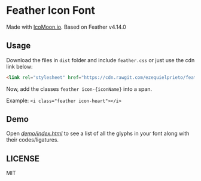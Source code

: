 # Feather Icon Font

Made with [IcoMoon.io](https://icomoon.io). Based on Feather v4.14.0

## Usage

Download the files in `dist` folder and include `feather.css` or just use the cdn link below:

```html
<link rel="stylesheet" href="https://cdn.rawgit.com/ezequielprieto/feather-icon-font/master/dist/feather.css">
```

Now, add the classes `feather icon-{iconName}` into a span.

Example: `<i class="feather icon-heart"></i>`

## Demo

Open [*demo/index.html*](https://rawgit.com/ezequielprieto/feather-icon-font/master/demo/index.html) to see a list of all the glyphs in your font along with their codes/ligatures.

## LICENSE

MIT

